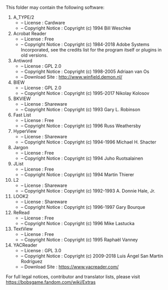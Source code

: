 ﻿This folder may contain the following software:

1. A_TYPE/2
   - – License : Cardware
   - – Copyright Notice : Copyright (c) 1994 Bill Weschke
2. Acrobat Reader
   - – License : Free
   - – Copyright Notice : Copyright (c) 1984-2018 Adobe Systems Incorporated, see the credits list for the program itself or plugins in old versions.
3. Antiword
   - – License : GPL 2.0
   - – Copyright Notice : Copyright (c) 1998-2005 Adriaan van Os
   - – Download Site : http://www.winfield.demon.nl/
4. BIEW
   - – License : GPL 2.0
   - – Copyright Notice : Copyright (c) 1995-2017 Nikolay Kolosov
5. BKVIEW
   - – License : Shareware
   - – Copyright Notice : Copyright (c) 1993 Gary L. Robinson
6. Fast List
   - – License : Free
   - – Copyright Notice : Copyright (c) 1996 Russ Weathersby
7. HyperView
   - – License : Shareware
   - – Copyright Notice : Copyright (c) 1994-1996 Michael H. Shacter
8. Jargon
   - – License : Free
   - – Copyright Notice : Copyright (c) 1994 Juho Ruotsalainen
9. JList
   - – License : Free
   - – Copyright Notice : Copyright (c) 1994 Martin Thierer
10. L2
    - – License : Shareware
    - – Copyright Notice : Copyright (c) 1992-1993 A. Donnie Hale, Jr.
11. LOOK2
    - – License : Shareware
    - – Copyright Notice : Copyright (c) 1996-1997 Gary Bourque
12. ReRead
    - – License : Free
    - – Copyright Notice : Copyright (c) 1996 Mike Lastucka
13. TextView
    - – License : Free
    - – Copyright Notice : Copyright (c) 1995 Raphaël Vanney
14. YACReader
    - – License : GPL 3.0
    - – Copyright Notice : Copyright (c) 2009-2018 Luis Ángel San Martín Rodríguez
    - – Download Site : https://www.yacreader.com/

For full legal notices, contributor and translator lists, please visit https://bobsgame.fandom.com/wiki/Extras
